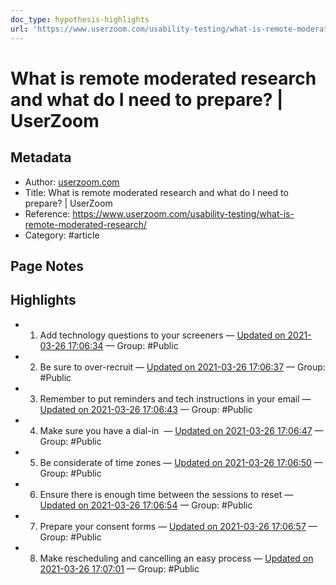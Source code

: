 ```yaml
---
doc_type: hypothesis-highlights
url: 'https://www.userzoom.com/usability-testing/what-is-remote-moderated-research/'
---
```


# What is remote moderated research and what do I need to prepare? | UserZoom

## Metadata
- Author: [userzoom.com]()
- Title: What is remote moderated research and what do I need to prepare? | UserZoom
- Reference: https://www.userzoom.com/usability-testing/what-is-remote-moderated-research/
- Category: #article

## Page Notes
## Highlights
- 1) Add technology questions to your screeners — [Updated on 2021-03-26 17:06:34](https://hyp.is/LmR9YI4KEeuydr8fUd5GIw/www.userzoom.com/usability-testing/what-is-remote-moderated-research/) — Group: #Public

- 2) Be sure to over-recruit — [Updated on 2021-03-26 17:06:37](https://hyp.is/MG4sqo4KEeutiseKQubK1w/www.userzoom.com/usability-testing/what-is-remote-moderated-research/) — Group: #Public

- 3) Remember to put reminders and tech instructions in your email — [Updated on 2021-03-26 17:06:43](https://hyp.is/NAU2Vo4KEeu8r0tDlRbmzA/www.userzoom.com/usability-testing/what-is-remote-moderated-research/) — Group: #Public

- 4) Make sure you have a dial-in  — [Updated on 2021-03-26 17:06:47](https://hyp.is/Nl3rqo4KEeuVcDO9nKy_jQ/www.userzoom.com/usability-testing/what-is-remote-moderated-research/) — Group: #Public

- 5) Be considerate of time zones — [Updated on 2021-03-26 17:06:50](https://hyp.is/N-Ci2I4KEeupLWcTx4CGCg/www.userzoom.com/usability-testing/what-is-remote-moderated-research/) — Group: #Public

- 6) Ensure there is enough time between the sessions to reset — [Updated on 2021-03-26 17:06:54](https://hyp.is/OhwsmI4KEeuaavePgGgnug/www.userzoom.com/usability-testing/what-is-remote-moderated-research/) — Group: #Public

- 7) Prepare your consent forms — [Updated on 2021-03-26 17:06:57](https://hyp.is/O_mX-I4KEeu7m__2ZnZS1Q/www.userzoom.com/usability-testing/what-is-remote-moderated-research/) — Group: #Public

- 8) Make rescheduling and cancelling an easy process — [Updated on 2021-03-26 17:07:01](https://hyp.is/Pk8PVo4KEeu80FusO2dFfw/www.userzoom.com/usability-testing/what-is-remote-moderated-research/) — Group: #Public



